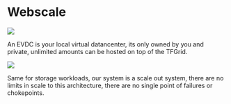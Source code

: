 # Webscale

![](img/endless_scale.png)

An EVDC is your local virtual datancenter, its only owned by you and private, unlimited amounts can be hosted on top of the TFGrid.

![](img/endless_scale2.png)

Same for storage workloads, our system is a scale out system, there are no limits in scale to this architecture, there are no single point of failures or chokepoints.

